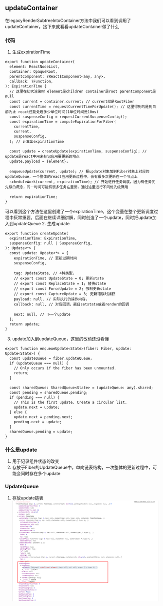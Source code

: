 ## updateContainer
在legacyRenderSubtreeIntoContainer方法中我们可以看到调用了updateContainer，接下来就看看updateContainer做了什么
### 代码
1. 生成expirationTime
```
export function updateContainer(
  element: ReactNodeList,
  container: OpaqueRoot,
  parentComponent: ?React$Component<any, any>,
  callback: ?Function,
): ExpirationTime {
  // 这里在初次渲染时 element是children container是root parentComponent是null
  const current = container.current; // current就是RootFiber
  const currentTime = requestCurrentTimeForUpdate(); // 这里得到的是到目前为止 react还能处理多少单位时间(1单位时间是10ms)
  const suspenseConfig = requestCurrentSuspenseConfig();
  const expirationTime = computeExpirationForFiber(
    currentTime,
    current,
    suspenseConfig,
  ); // 计算出expirationTime

  const update = createUpdate(expirationTime, suspenseConfig); // update是react中用来标记应用要更新的地点
  update.payload = {element};

  enqueueUpdate(current, update); // 把update对象加到Fiber对象上对应的updateQueue，一个整体的react应用更新过程中，会有很多次更新在一个节点上
  scheduleWork(current, expirationTime); // 开始进行任务调度，因为有任务优先级的概念，同一时间可能有很多任务在里面，通过这里进行不同优先级调用

  return expirationTime;
}
```
可以看到这个方法在这里创建了一个expirationTime，这个变量在整个更新调度过程中灰常重要，后面在继续详细讲解，同时创造了一个update，同时把update加入到updateQueue
2. 生成update
```
export function createUpdate(
  expirationTime: ExpirationTime,
  suspenseConfig: null | SuspenseConfig,
): Update<*> {
  const update: Update<*> = {
    expirationTime, // 更新过期时间
    suspenseConfig,

    tag: UpdateState, // 4种类型，
    // export const UpdateState = 0; 更新state
    // export const ReplaceState = 1; 替换state
    // export const ForceUpdate = 2; 强制更新state
    // export const CaptureUpdate = 3; 更新错误时捕获
    payload: null, // 实际执行的操作内容，
    callback: null, // 对应回调，蔽日setstate或者render的回调

    next: null, // 下一个update
  };
  return update;
}
```
3. update加入到updateQueue，这里的改动还没看懂
```
export function enqueueUpdate<State>(fiber: Fiber, update: Update<State>) {
  const updateQueue = fiber.updateQueue;
  if (updateQueue === null) {
    // Only occurs if the fiber has been unmounted.
    return;
  }

  const sharedQueue: SharedQueue<State> = (updateQueue: any).shared;
  const pending = sharedQueue.pending;
  if (pending === null) {
    // This is the first update. Create a circular list.
    update.next = update;
  } else {
    update.next = pending.next;
    pending.next = update;
  }
  sharedQueue.pending = update;
}
```
### 什么是update
1. 用于记录组件状态的改变
2. 存放于Fiber的UpdateQueue中，单向链表结构，一次整体的更新过程中，可能会同时存在多个update
### UpdateQueue
1. 存放update链表
![FiberRoot](./image/updateQueue.png)